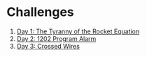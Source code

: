 # Challenges

1. [Day 1: The Tyranny of the Rocket Equation](1/README.md)
2. [Day 2: 1202 Program Alarm](2/RAEDME.md)
3. [Day 3: Crossed Wires](3/README.md)
